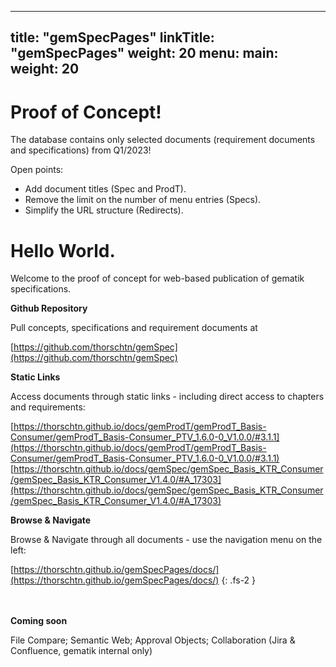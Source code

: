
---
title: "gemSpecPages"
linkTitle: "gemSpecPages"
weight: 20
menu:
  main:
    weight: 20
---

<h1>Proof of Concept!</h1>

The database contains only selected documents (requirement documents and specifications) from Q1/2023!

Open points:
- Add document titles (Spec and ProdT).
- Remove the limit on the number of menu entries (Specs).
- Simplify the URL structure (Redirects).

<h1>Hello World.</h1>

Welcome to the proof of concept for web-based publication of gematik specifications.

**Github Repository**

Pull concepts, specifications and requirement documents at 

[https://github.com/thorschtn/gemSpec](https://github.com/thorschtn/gemSpec)

**Static Links**

Access documents through static links - including direct access to chapters and requirements:

[https://thorschtn.github.io/docs/gemProdT/gemProdT_Basis-Consumer/gemProdT_Basis-Consumer_PTV_1.6.0-0_V1.0.0/#3.1.1](https://thorschtn.github.io/docs/gemProdT/gemProdT_Basis-Consumer/gemProdT_Basis-Consumer_PTV_1.6.0-0_V1.0.0/#3.1.1)
[https://thorschtn.github.io/docs/gemSpec/gemSpec_Basis_KTR_Consumer/gemSpec_Basis_KTR_Consumer_V1.4.0/#A_17303](https://thorschtn.github.io/docs/gemSpec/gemSpec_Basis_KTR_Consumer/gemSpec_Basis_KTR_Consumer_V1.4.0/#A_17303)

**Browse & Navigate**

Browse & Navigate through all documents - use the navigation menu on the left:

[https://thorschtn.github.io/gemSpecPages/docs/](https://thorschtn.github.io/gemSpecPages/docs/) 
{: .fs-2 }


<br><br>**Coming soon**

File Compare; Semantic Web; Approval Objects; Collaboration (Jira & Confluence, gematik internal only)

